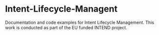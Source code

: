 # Intent-Lifecycle-Managent
Documentation and code examples for Intent Lifecycle Management. This work is conducted as part of the EU funded INTEND project.
